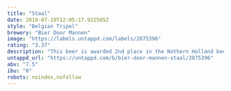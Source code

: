 ```yaml
---
title: "Staal"
date: 2019-07-10T12:05:17.922505Z
style: "Belgian Tripel"
brewery: "Bier Door Mannen"
image: "https://labels.untappd.com/labels/2875396"
rating: "3.37"
description: "This beer is awarded 2nd place in the Nothern Holland beer contest. Chosen by a jury of 6 beer sommeliers/experts! This beer is a beer created to drink with good company, a bbq or bonfire and for the one who enjoys it a sigar. Taste is warm, a bit smoky and robust!"
untappd_url: "https://untappd.com/b/bier-door-mannen-staal/2875396"
abv: "7.5"
ibu: "0"
robots: noindex,nofollow
---
```

